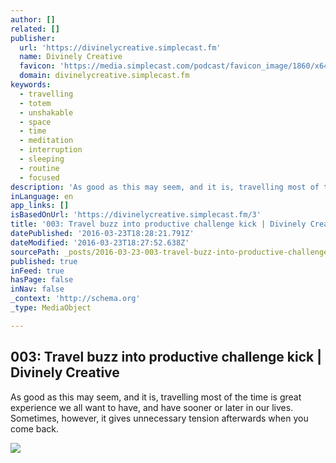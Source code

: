 ```yaml
---
author: []
related: []
publisher:
  url: 'https://divinelycreative.simplecast.fm'
  name: Divinely Creative
  favicon: 'https://media.simplecast.com/podcast/favicon_image/1860/x64_1458757070-favicon.png'
  domain: divinelycreative.simplecast.fm
keywords:
  - travelling
  - totem
  - unshakable
  - space
  - time
  - meditation
  - interruption
  - sleeping
  - routine
  - focused
description: 'As good as this may seem, and it is, travelling most of the time is great experience we all want to have, and have sooner or later in our lives. Sometimes, however, it gives unnecessary tension afterwards when you come back.'
inLanguage: en
app_links: []
isBasedOnUrl: 'https://divinelycreative.simplecast.fm/3'
title: '003: Travel buzz into productive challenge kick | Divinely Creative'
datePublished: '2016-03-23T18:28:21.791Z'
dateModified: '2016-03-23T18:27:52.638Z'
sourcePath: _posts/2016-03-23-003-travel-buzz-into-productive-challenge-kick-or-divinely-c.md
published: true
inFeed: true
hasPage: false
inNav: false
_context: 'http://schema.org'
_type: MediaObject

---
```

<article style=""><h1>003: Travel buzz into productive challenge kick | Divinely Creative</h1><p>As good as this may seem, and it is, travelling most of the time is great experience we all want to have, and have sooner or later in our lives. Sometimes, however, it gives unnecessary tension afterwards when you come back.</p><img src="https://media.simplecast.com/podcast/logo_image/1860/divinelyCreativeSkin05.png" /></article>